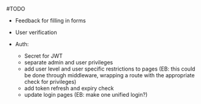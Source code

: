 #TODO

- Feedback for filling in forms
- User verification

- Auth:
  - Secret for JWT
  - separate admin and user privileges
  - add user level and user specific restrictions to pages (EB: this could be done through middleware, wrapping a route with the appropriate check for privileges)
  - add token refresh and expiry check
  - update login pages (EB: make one unified login?)